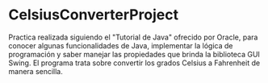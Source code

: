 # CelsiusConverterProject
Practica realizada siguiendo el "Tutorial de Java" ofrecido por Oracle, para conocer algunas funcionalidades de Java, implementar la lógica de programación y saber manejar las propiedades que brinda la biblioteca GUI Swing.   El programa trata sobre convertir los grados Celsius a Fahrenheit de manera sencilla.
